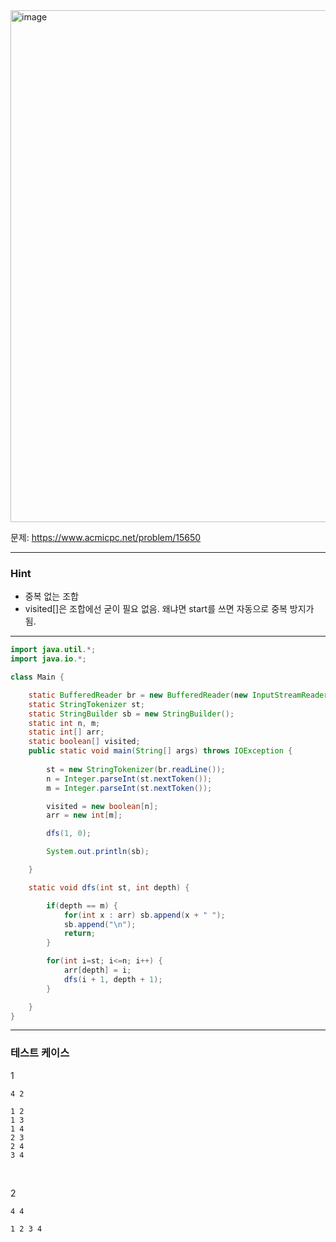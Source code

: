 <img width="1177" height="819" alt="image" src="https://github.com/user-attachments/assets/34dcb0ab-adf9-45c5-8349-a81859ad21d0" />

문제: https://www.acmicpc.net/problem/15650

---

### Hint

- 중복 없는 조합
- visited[]은 조합에선 굳이 필요 없음. 왜냐면 start를 쓰면 자동으로 중복 방지가 됨.

---

```java
import java.util.*;
import java.io.*;

class Main {

    static BufferedReader br = new BufferedReader(new InputStreamReader(System.in));
    static StringTokenizer st;
    static StringBuilder sb = new StringBuilder();
    static int n, m;
    static int[] arr;
    static boolean[] visited;
    public static void main(String[] args) throws IOException {
        
        st = new StringTokenizer(br.readLine());
        n = Integer.parseInt(st.nextToken());
        m = Integer.parseInt(st.nextToken());

        visited = new boolean[n];
        arr = new int[m];

        dfs(1, 0);

        System.out.println(sb);

    }    

    static void dfs(int st, int depth) {

        if(depth == m) {   
            for(int x : arr) sb.append(x + " ");
            sb.append("\n");
            return;
        }

        for(int i=st; i<=n; i++) {
            arr[depth] = i;
            dfs(i + 1, depth + 1);
        }

    }
}

```

---

### 테스트 케이스


1
```
4 2
```

```
1 2
1 3
1 4
2 3
2 4
3 4
```

&nbsp;

2
```
4 4
```

```
1 2 3 4
```
